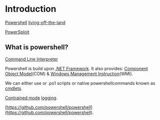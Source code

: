 # Introduction
[Powershell](https://en.wikipedia.org/wiki/PowerShell)
[living-off-the-land](https://www.secureworks.com/blog/living-off-the-land)

[PowerSploit](https://github.com/PowerShellMafia/PowerSploit)

## What is powershell?
[Command Line Interpreter](https://en.wikipedia.org/wiki/Command-line_interface#Command-line_interpreter)

Powershell is build upon [.NET Framework](https://en.wikipedia.org/wiki/.NET_Framework).
It also provides: [Component Object Model](https://en.wikipedia.org/wiki/Component_Object_Model)(COM) & [Windows Management Instruction](https://en.wikipedia.org/wiki/Windows_Management_Instrumentation)(WMI).

We can either use or .ps1 scripts or native powershellcommands known as [cmdlets](https://docs.microsoft.com/en-us/powershell/scripting/developer/cmdlet/cmdlet-overview?view=powershell-7).

[Contrained mode](https://devblogs.microsoft.com/powershell/powershell-constrained-language-mode/) 
[logging](https://www.crowdstrike.com/blog/investigating-powershell-command-and-script-logging/).


[https://github.com/powershell/powershell](https://github.com/powershell/powershell).